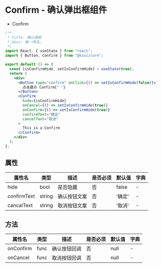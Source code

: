 # Confirm - 确认弹出框组件

- Confirm

```jsx
/**
 * title: 确认弹框
 * desc: 唯一用法。
 */
import React, { useState } from "react";
import { Button, Confirm } from "@kzui/core";

export default () => {
  const [isConfirmHide, setIsConfirmHide] = useState(true);
  return (
    <div>
      <Button type="confirm" onClick={() => setIsConfirmHide(false)}>
        点击展示 Confirm{" "}
      </Button>
      <Confirm
        hide={isConfirmHide}
        onCancel={() => setIsConfirmHide(true)}
        onConfirm={() => setIsConfirmHide(true)}
        confirmText="确定"
        cancelText="取消"
      >
        This is a Confirm
      </Confirm>
    </div>
  );
};
```

## 属性

| 属性名      | 类型   | 描述         | 是否必须 | 默认值 | 字典 |
| ----------- | ------ | ------------ | -------- | ------ | ---- |
| hide        | bool   | 是否隐藏     | 否       | false  | -     |
| confirmText | string | 确认按钮文案 | 否       | '确定' | -      |
| cancalText  | string | 取消按钮文案 | 否       | '取消' | -      |

## 方法

| 属性名    | 类型 | 描述         | 是否必须 | 默认值 | 字典 |
| --------- | ---- | ------------ | -------- | ------ | ---- |
| onConfirm | func | 确认按钮回调 | 否       | null   | -      |
| onCancel  | func | 取消按钮回调 | 否       | null   | -      |
